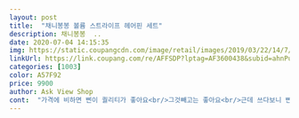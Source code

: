 ```yaml
---
layout: post 
title:  "채니봉봉 볼륨 스트라이프 헤어핀 세트" 
description: 채니봉봉  ..
date: 2020-07-04 14:15:35 
img: https://static.coupangcdn.com/image/retail/images/2019/03/22/14/7/69072c52-3188-42dc-939e-831b52db2fda.jpg 
linkUrl: https://link.coupang.com/re/AFFSDP?lptag=AF3600438&subid=ahnPublicAsk&pageKey=214915556&itemId=585957681&vendorItemId=4533647953&traceid=V0-113-bd15fc982ec1afb2 
categories: [1003] 
color: A57F92 
price: 9900 
author: Ask View Shop 
cont:  "가격에 비하면 삔이 퀄리티가 좋아요<br/>그것빼고는 좋아요<br/>근데 쓰다보니 삔 한개는 녹슬었어요<br/>넘 이뻐요<br/>문제 없어요 그래서 한 7세트 주문 했습니다 ㅋㅋㅋ<br/>봄에 하기에 딱 예쁜 디자인이었어요^^<br/>살짝 큰감은 있어도 묶어 삔꽂아 주는데<br/>색상이 화면이랑 똑같이 상큼했어요^^ 디자인도 예쁘고 선물했는데 좋아해서 너무 기분 좋았습니다.<br/><br/>우리 아가 이제 7개월 되어가는데... <br/>.<br/><br/>잘쓸게요 1 ㅎㅎㅎ<br/>" 
---
```

